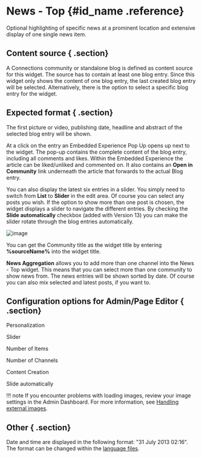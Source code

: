 # News - Top {#id_name .reference}

Optional highlighting of specific news at a prominent location and extensive display of one single news item.

## Content source { .section}

A Connections community or standalone blog is defined as content source for this widget. The source has to contain at least one blog entry. Since this widget only shows the content of one blog entry, the last created blog entry will be selected. Alternatively, there is the option to select a specific blog entry for the widget.

## Expected format { .section}

The first picture or video, publishing date, headline and abstract of the selected blog entry will be shown.

At a click on the entry an Embedded Experience Pop Up opens up next to the widget. The pop-up contains the complete content of the blog entry, including all comments and likes. Within the Embedded Experience the article can be liked/unliked and commented on. It also contains an **Open in Community** link underneath the article that forwards to the actual Blog entry.

You can also display the latest six entries in a slider. You simply need to switch from **List** to **Slider** in the edit area. Of course you can select any posts you wish. If the option to show more than one post is chosen, the widget displays a slider to navigate the different entries. By checking the **Slide automatically** checkbox \(added with Version 13\) you can make the slider rotate through the blog entries automatically.

![image](images/image114.png)

You can get the Community title as the widget title by entering **%sourceName%** into the widget title.

**News Aggregation** allows you to add more than one channel into the News - Top widget. This means that you can select more than one community to show news from. The news entries will be shown sorted by date. Of course you can also mix selected and latest posts, if you want to.

## Configuration options for Admin/Page Editor { .section}

Personalization

Slider

Number of Items

Number of Channels

Content Creation

Slide automatically

!!! note
    If you encounter problems with loading images, review your image settings in the Admin Dashboard. For more information, see [Handling external images](cec-handling-external-images.md).

## Other { .section}

Date and time are displayed in the following format: "31 July 2013 02:16". The format can be changed within the [language files](cec-customizethelanguagefile.md#).


